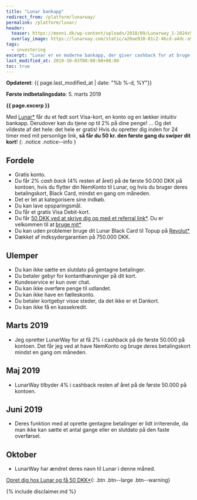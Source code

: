 ```yaml
---
title: "Lunar bankapp"
redirect_from: /platform/lunarway/
permalink: /platform/lunar/
header:
  teaser: https://monni.dk/wp-content/uploads/2018/09/Lunarway_1-1024x538.png
  overlay_image: https://lunarway.com/static/a20ae910-81c2-46cd-a4dc-a984b632c65b_lunar-private-hero-optimized-2b2944c0893983dd098c17509f41bf3e.png
tags:
  - investering
excerpt: "Lunar er en moderne bankapp, der giver cashback for at bruge deres kort og have NemKonto hos dem."
last_modified_at: 2019-10-03T00:00:00+08:00
toc: true
---
```


**Opdateret**: {{ page.last_modified_at | date: "%b %-d, %Y"}}

**Første indbetalingsdato**: 5. marts 2019  

**{{ page.excerp }}**

Med [Lunar\*](/go/lunar/) får du et fedt sort Visa-kort, en konto og en lækker intuitiv bankapp. Derudover kan du tjene op til 2% på dine penge! ... Og det vildeste af det hele: det hele er gratis! Hvis du opretter dig inden for 24 timer med mit personlige link, **så får du 50 kr. den første gang du swiper dit kort**!
{: .notice .notice--info }

## Fordele

- Gratis konto.
- Du får 2% _cash back_ (4% resten af året) på de første 50.000 DKK på kontoen, hvis du flytter din NemKonto til Lunar, og hvis du bruger deres betalingskort, Black Card, mindst en gang om måneden.
- Det er let at kategorisere sine indkøb.
- Du kan lave opsparingsmål.
- Du får et gratis Visa Debit-kort.
- Du får [50 DKK ved at skrive dig op med et referral link\*](/go/lunar/). Du er velkommen til at [bruge mit\*](/go/lunar/)
- Du kan uden problemer bruge dit Lunar Black Card til Topup på [Revolut\*](/go/revolut/)
- Dækket af indksydergarantien på 750.000 DKK.

## Ulemper

- Du kan ikke sætte en slutdato på gentagne betalinger.
- Du betaler gebyr for kontanthævninger på dit kort.
- Kundeservice er kun over chat.
- Du kan ikke overføre penge til udlandet.
- Du kan ikke have en fælleskonto.
- Du betaler kortgebyr visse steder, da det ikke er et Dankort.
- Du kan ikke få en kassekredit.

## Marts 2019

- Jeg opretter LunarWay for at få 2% i cashback på de første 50.000 på kontoen. Det får jeg ved at have NemKonto og bruge deres betalingskort mindst en gang om måneden.

## Maj 2019

- LunarWay tilbyder 4% i cashback resten af året på de første 50.000 på kontoen.

## Juni 2019

- Deres funktion med at oprette gentagne betalinger er lidt irriterende, da man ikke kan sætte et antal gange eller en slutdato på den faste overførsel. 

## Oktober

- LunarWay har ændret deres navn til Lunar i denne måned.

[Opret dig hos Lunar og få 50 DKK\*](/go/lunar/){: .btn .btn--large .btn--warning}

{% include disclaimer.md %}
